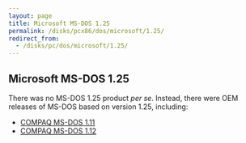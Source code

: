 ```yaml
---
layout: page
title: Microsoft MS-DOS 1.25
permalink: /disks/pcx86/dos/microsoft/1.25/
redirect_from:
  - /disks/pc/dos/microsoft/1.25/
---
```


Microsoft MS-DOS 1.25
---

There was no MS-DOS 1.25 product *per se*.  Instead, there were OEM releases of MS-DOS based on version 1.25,
including:

* [COMPAQ MS-DOS 1.11](/disks/pcx86/dos/compaq/1.11/)
* [COMPAQ MS-DOS 1.12](/disks/pcx86/dos/compaq/1.12/)
